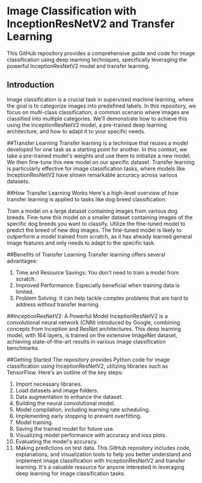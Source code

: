 # Image Classification with InceptionResNetV2 and Transfer Learning

This GitHub repository provides a comprehensive guide and code for image classification using deep learning techniques, specifically leveraging the powerful InceptionResNetV2 model and transfer learning.
## Introduction
Image classification is a crucial task in supervised machine learning, where the goal is to categorize images into predefined labels. In this repository, we focus on multi-class classification, a common scenario where images are classified into multiple categories. We'll demonstrate how to achieve this using the InceptionResNetV2 model, a pre-trained deep learning architecture, and how to adapt it to your specific needs.

##Transfer Learning
Transfer learning is a technique that reuses a model developed for one task as a starting point for another. In this context, we take a pre-trained model's weights and use them to initialize a new model. We then fine-tune this new model on our specific dataset. Transfer learning is particularly effective for image classification tasks, where models like InceptionResNetV2 have shown remarkable accuracy across various datasets.

##How Transfer Learning Works
Here's a high-level overview of how transfer learning is applied to tasks like dog breed classification:

Train a model on a large dataset containing images from various dog breeds.
Fine-tune this model on a smaller dataset containing images of the specific dog breeds you want to classify.
Utilize the fine-tuned model to predict the breed of new dog images.
The fine-tuned model is likely to outperform a model trained from scratch, as it has already learned general image features and only needs to adapt to the specific task.

##Benefits of Transfer Learning
Transfer learning offers several advantages:

1. Time and Resource Savings: You don't need to train a model from scratch.
2. Improved Performance: Especially beneficial when training data is limited.
3. Problem Solving: It can help tackle complex problems that are hard to address without transfer learning.

##InceptionResNetV2: A Powerful Model
InceptionResNetV2 is a convolutional neural network (CNN) introduced by Google, combining concepts from Inception and ResNet architectures. This deep learning model, with 164 layers, is trained on the extensive ImageNet dataset, achieving state-of-the-art results in various image classification benchmarks.

##Getting Started
The repository provides Python code for image classification using InceptionResNetV2, utilizing libraries such as TensorFlow. Here's an outline of the key steps:

1. Import necessary libraries.
2. Load datasets and image folders.
3. Data augmentation to enhance the dataset.
4. Building the neural convolutional model.
5. Model compilation, including learning rate scheduling.
6. Implementing early stopping to prevent overfitting.
7. Model training.
8. Saving the trained model for future use.
9. Visualizing model performance with accuracy and loss plots.
10. Evaluating the model's accuracy.
11. Making predictions on test data.
This GitHub repository includes code, explanations, and visualization tools to help you better understand and implement image classification with InceptionResNetV2 and transfer learning. It's a valuable resource for anyone interested in leveraging deep learning for image classification tasks.
